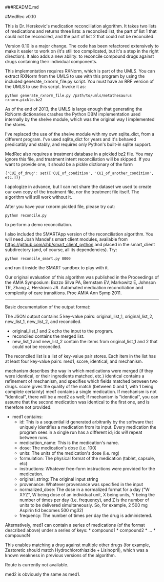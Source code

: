 ###README.md

#MedRec v0.10

This is Dr. Herskovic's medication reconciliation algorithm. It takes two lists
of medications and returns three lists: a reconciled list, the part of list 1
that could not be reconciled, and the part of list 2 that could not be reconciled.

Version 0.10 is a major change. The code has been refactored extensively to make
it easier to work on (it's still too complicated, but it's a step in the right
direction). It also adds a new ability: to reconcile compound drugs against drugs
containing their individual components.

This implementation requires RXNorm, which is part of the UMLS. You can extract
RXNorm from the UMLS to use with this program by using the included
generate_rxnorm_file.py script. You must have an RRF version of the UMLS to use
this script. Invoke it as:

    python generate_rxnorm_file.py /path/to/umls/metathesaurus rxnorm.pickle.bz2

As of the end of 2013, the UMLS is large enough that generating the RxNorm
dictionaries crashes the Python DBM implementation used internally by the shelve
module, which was the original way I implemented the stores.

I've replaced the use of the shelve module with my own sqlite_dict, from a
different program. I've used sqlite_dict for years and it's behaved predicatbly
and stably, and requires only Python's built-in sqlite support.

MedRec also requires a treatment database in a pickled bz2 file. You may ignore this
file, and treatment intent reconciliation will be skipped. If you want to
provide one, it should be a pickle dictionary of the form

    {'CUI_of_drug': set(['CUI_of_condition', 'CUI_of_another_condition', etc.])}

I apologize in advance, but I can not share the dataset we used to create our
own copy of the treatment file, nor the treatment file itself. The algorithm
will still work without it.

After you have your rxnorm pickled file, please try out:

    python reconcile.py
to perform a demo reconciliation.

I also included the SMARTApp version of the reconciliation algorithm. You will
need Josh Mandel's smart client modules, available from
https://github.com/chb/smart_client_python and placed in the smart_client
subdirectory (and, of course, all its dependencies). Try:

    python reconcile_smart.py 8000
and run it inside the SMART sandbox to play with it.

Our original evaluation of this algorithm was published in the Proceedings of
the AMIA Symposium:
Bozzo Silva PA, Bernstam EV, Markowitz E, Johnson TR, Zhang J, Herskovic JR.
Automated medication reconciliation and complexity of care transitions.
Proc AMIA Ann Symp 2011.

----
Basic documentation of the output format:

The JSON output contains 5 key-value pairs: original_list_1, original_list_2, new_list_1, new_list_2, and reconciled.

* original_list_1 and 2 echo the input to the program.
* reconciled contains the merged list.
* new_list_1 and new_list_2 contain the items from original_list_1 and 2 that could not be reconciled.

The reconciled list is a list of key-value pair stores. Each item in the list has at least four key-value pairs:
med1, score, identical, and mechanism.

mechanism describes the way in which medications were merged (if they were identical, or their ingredients matched, etc.)
identical contains a refinement of mechanism, and specifies which fields matched between two drugs.
score gives the quality of the match (between 0 and 1, with 1 being complete certainty)
med1 contains a single medication. If mechanism is not "identical", there will be a med2 as well; if mechanism is "identical", you can assume that the second medication was identical to the first one, and is therefore not provided.

* med1 contains:
    * id: This is a sequential id generated arbitrarily by the software that uniquely identifies a medication from its input. Every medication the program sees in a single run has a different id; ids *will* repeat between runs.
    * medication_name: This is the medication's name.
    * dose:            The medication's dose (i.e. 100)
    * units:           The units of the medication's dose (i.e. mg)
    * formulation:     The physical format of the medication (tablet, capsule, etc)
    * instructions:    Whatever free-form instructions were provided for the medication.
    * original_string: The original input string
    * provenance:      Whatever provenance was specified in the input
    * normalized_dose: The dose in a normalized format for a day ("W X*Y*Z", W being dose of an individual unit, X being units, Y being the number of times per day (i.e. frequency), and Z is the number of units to be delivered simultaneously. So, for example, 2 500 mg Aspirin tid becomes 500 mg*3*2)
    * frequency:       The number of times per day the drug is administered.

Alternatively, med1 can contain a series of medications (of the format described above) under a series of keys:
    * compound1
    * compound2
    * ...
    * compoundN

This enables matching a drug against multiple other drugs (for example, Zestoretic should
match Hydrochlorothiazide + Lisinopril), which was a known weakness in previous versions of
the algorithm.

Route is currently not available.

med2 is obviously the same as med1.
